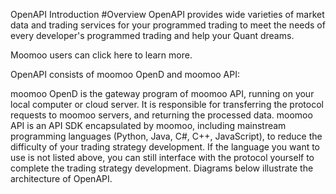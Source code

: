OpenAPI Introduction
#Overview
OpenAPI provides wide varieties of market data and trading services for your programmed trading to meet the needs of every developer's programmed trading and help your Quant dreams.

Moomoo users can click here to learn more.

OpenAPI consists of moomoo OpenD and moomoo API:

moomoo OpenD is the gateway program of moomoo API, running on your local computer or cloud server. It is responsible for transferring the protocol requests to moomoo servers, and returning the processed data.
moomoo API is an API SDK encapsulated by moomoo, including mainstream programming languages (Python, Java, C#, C++, JavaScript), to reduce the difficulty of your trading strategy development. If the language you want to use is not listed above, you can still interface with the protocol yourself to complete the trading strategy development.
Diagrams below illustrate the architecture of OpenAPI.

